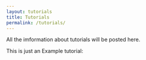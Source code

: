 ```yaml
---
layout: tutorials
title: Tutorials
permalink: /tutorials/
---
```

All the imformation about tutorials will be posted here.

This is just an Example tutorial: